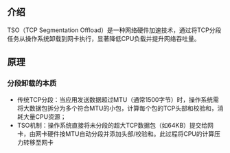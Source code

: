 ## 介绍
TSO（TCP Segmentation Offload）是一种网络硬件加速技术，通过将TCP分段任务从操作系统卸载到网卡执行，显著降低CPU负载并提升网络吞吐量。

## 原理
### 分段卸载的本质
+ 传统TCP分段：当应用发送数据超过MTU（通常1500字节）时，操作系统需将大数据包拆分为多个符合MTU的小包，计算每个包的TCP头部和校验和，消耗大量CPU资源；
+ TSO机制：操作系统直接将未分段的超大TCP数据包（如64KB）提交给网卡，由网卡硬件按MTU自动分段并添加头部/校验和。此过程将CPU的计算压力转移至网卡

